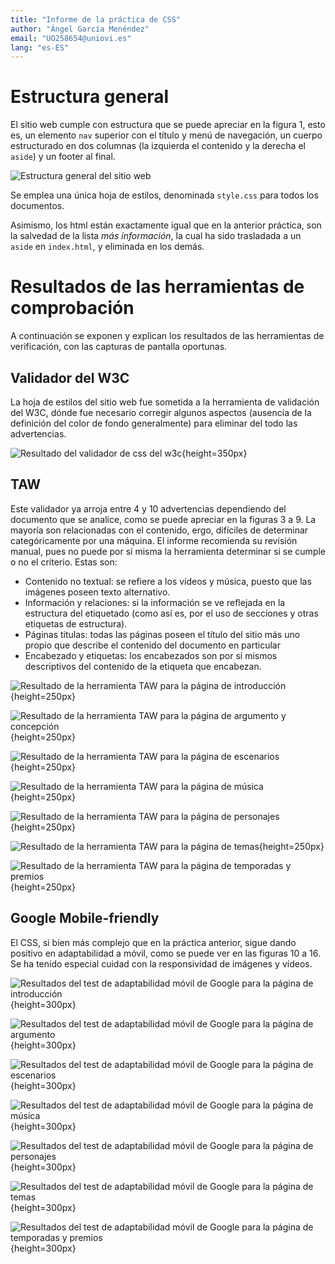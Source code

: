 ```yaml
---
title: "Informe de la práctica de CSS"
author: "Ángel García Menéndez"
email: "UO258654@uniovi.es"
lang: "es-ES"
---
```


# Estructura general

El sitio web cumple con estructura que se puede apreciar en la figura 1, esto es, un elemento `nav` superior con el título y menú de navegación, un cuerpo estructurado en dos columnas (la izquierda el contenido y la derecha el `aside`) y un footer al final.

![Estructura general del sitio web](pictures/maqueta.png)

Se emplea una única hoja de estilos, denominada `style.css` para todos los documentos.

Asimismo, los html están exactamente igual que en la anterior práctica, son la salvedad de la lista _más información_, la cual ha sido trasladada a un `aside` en `index.html`, y eliminada en los demás.

# Resultados de las herramientas de comprobación

A continuación se exponen y explican los resultados de las herramientas de verificación, con las capturas de pantalla oportunas.

## Validador del W3C

La hoja de estilos del sitio web fue sometida a la herramienta de validación del W3C, dónde fue necesario corregir algunos aspectos (ausencia de la definición del color de fondo generalmente) para eliminar del todo las advertencias.

![Resultado del validador de css del w3c](pictures/validator.png){height=350px}

## TAW

Este validador ya arroja entre 4 y 10 advertencias dependiendo del documento que se analice, como se puede apreciar en la figuras 3 a 9.
La mayoría son relacionadas con el contenido, ergo, difíciles de determinar categóricamente por una máquina.
El informe recomienda su revisión manual, pues no puede por sí misma la herramienta determinar si se cumple o no el criterio.
Estas son:

- Contenido no textual: se refiere a los vídeos y música, puesto que las imágenes poseen texto alternativo.
- Información y relaciones: si la información se ve reflejada en la estructura del etiquetado (como así es, por el uso de secciones y otras etiquetas de estructura).
- Páginas titulas: todas las páginas poseen el título del sitio más uno propio que describe el contenido del documento en particular
- Encabezado y etiquetas: los encabezados son por sí mismos descriptivos del contenido de la etiqueta que encabezan.

![Resultado de la herramienta TAW para la página de introducción](pictures/taw1.png){height=250px}

![Resultado de la herramienta TAW para la página de argumento y concepción](pictures/taw2.png){height=250px}

![Resultado de la herramienta TAW para la página de escenarios](pictures/taw3.png){height=250px}

![Resultado de la herramienta TAW para la página de música](pictures/taw4.png){height=250px}

![Resultado de la herramienta TAW para la página de personajes](pictures/taw5.png){height=250px}

![Resultado de la herramienta TAW para la página de temas](pictures/taw6.png){height=250px}

![Resultado de la herramienta TAW para la página de temporadas y premios](pictures/taw7.png){height=250px}

## Google Mobile-friendly

El CSS, si bien más complejo que en la práctica anterior, sigue dando positivo en adaptabilidad a móvil, como se puede ver en las figuras 10 a 16.
Se ha tenido especial cuidad con la responsividad de imágenes y vídeos.

![Resultados del test de adaptabilidad móvil de Google para la página de introducción](pictures/google1.png){height=300px}

![Resultados del test de adaptabilidad móvil de Google para la página de argumento](pictures/google2.png){height=300px}

![Resultados del test de adaptabilidad móvil de Google para la página de escenarios](pictures/google3.png){height=300px}

![Resultados del test de adaptabilidad móvil de Google para la página de música](pictures/google4.png){height=300px}

![Resultados del test de adaptabilidad móvil de Google para la página de personajes](pictures/google5.png){height=300px}

![Resultados del test de adaptabilidad móvil de Google para la página de temas](pictures/google6.png){height=300px}

![Resultados del test de adaptabilidad móvil de Google para la página de temporadas y premios](pictures/google.png){height=300px}


